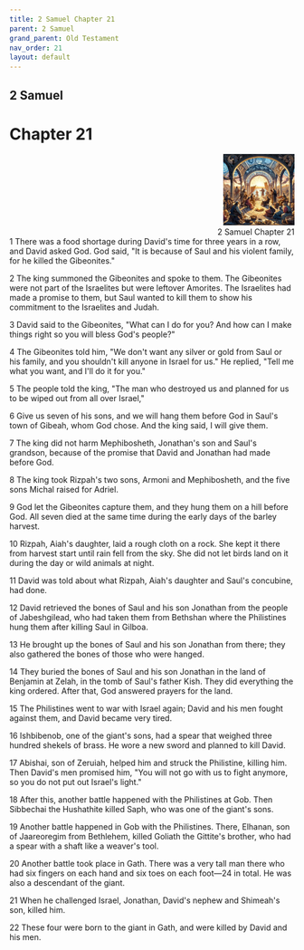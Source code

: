 ```yaml
---
title: 2 Samuel Chapter 21
parent: 2 Samuel
grand_parent: Old Testament
nav_order: 21
layout: default
---
```


## 2 Samuel

# Chapter 21

<div style="clear: both; text-align: right;">
    <img src="/assets/Image/2 Samuel/500/21.jpg" alt="2 Samuel Chapter 21" class="chapter-image" style="max-width: 25%; height: auto;"/>
    <figcaption style="font-size: 14px;">2 Samuel Chapter 21</figcaption>
</div>
1 There was a food shortage during David's time for three years in a row, and David asked God. God said, "It is because of Saul and his violent family, for he killed the Gibeonites."

2 The king summoned the Gibeonites and spoke to them. The Gibeonites were not part of the Israelites but were leftover Amorites. The Israelites had made a promise to them, but Saul wanted to kill them to show his commitment to the Israelites and Judah.

3 David said to the Gibeonites, "What can I do for you? And how can I make things right so you will bless God's people?"

4 The Gibeonites told him, "We don't want any silver or gold from Saul or his family, and you shouldn't kill anyone in Israel for us." He replied, "Tell me what you want, and I'll do it for you."

5 The people told the king, "The man who destroyed us and planned for us to be wiped out from all over Israel,"

6 Give us seven of his sons, and we will hang them before God in Saul's town of Gibeah, whom God chose. And the king said, I will give them.

7 The king did not harm Mephibosheth, Jonathan's son and Saul's grandson, because of the promise that David and Jonathan had made before God.

8 The king took Rizpah's two sons, Armoni and Mephibosheth, and the five sons Michal raised for Adriel.

9 God let the Gibeonites capture them, and they hung them on a hill before God. All seven died at the same time during the early days of the barley harvest.

10 Rizpah, Aiah's daughter, laid a rough cloth on a rock. She kept it there from harvest start until rain fell from the sky. She did not let birds land on it during the day or wild animals at night.

11 David was told about what Rizpah, Aiah's daughter and Saul's concubine, had done.

12 David retrieved the bones of Saul and his son Jonathan from the people of Jabeshgilead, who had taken them from Bethshan where the Philistines hung them after killing Saul in Gilboa.

13 He brought up the bones of Saul and his son Jonathan from there; they also gathered the bones of those who were hanged.

14 They buried the bones of Saul and his son Jonathan in the land of Benjamin at Zelah, in the tomb of Saul's father Kish. They did everything the king ordered. After that, God answered prayers for the land.

15 The Philistines went to war with Israel again; David and his men fought against them, and David became very tired.

16 Ishbibenob, one of the giant's sons, had a spear that weighed three hundred shekels of brass. He wore a new sword and planned to kill David.

17 Abishai, son of Zeruiah, helped him and struck the Philistine, killing him. Then David's men promised him, "You will not go with us to fight anymore, so you do not put out Israel's light."

18 After this, another battle happened with the Philistines at Gob. Then Sibbechai the Hushathite killed Saph, who was one of the giant's sons.

19 Another battle happened in Gob with the Philistines. There, Elhanan, son of Jaareoregim from Bethlehem, killed Goliath the Gittite's brother, who had a spear with a shaft like a weaver's tool.

20 Another battle took place in Gath. There was a very tall man there who had six fingers on each hand and six toes on each foot—24 in total. He was also a descendant of the giant.

21 When he challenged Israel, Jonathan, David's nephew and Shimeah's son, killed him.

22 These four were born to the giant in Gath, and were killed by David and his men.


